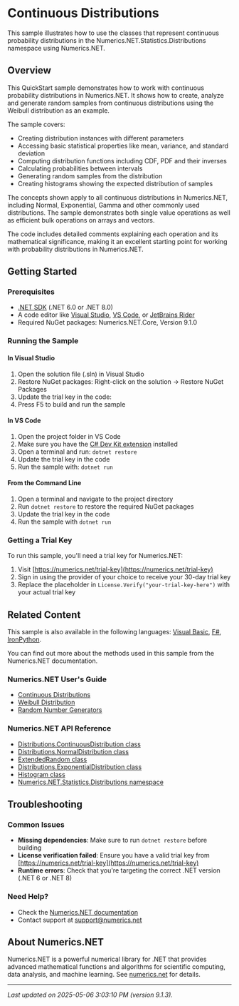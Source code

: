 # Continuous Distributions

This sample illustrates how to use the classes that represent continuous probability distributions in the Numerics.NET.Statistics.Distributions namespace using Numerics.NET.

## Overview

This QuickStart sample demonstrates how to work with continuous probability distributions in 
Numerics.NET. It shows how to create, analyze and generate random samples from continuous 
distributions using the Weibull distribution as an example.

The sample covers:
- Creating distribution instances with different parameters
- Accessing basic statistical properties like mean, variance, and standard deviation
- Computing distribution functions including CDF, PDF and their inverses
- Calculating probabilities between intervals
- Generating random samples from the distribution
- Creating histograms showing the expected distribution of samples

The concepts shown apply to all continuous distributions in Numerics.NET, including Normal, 
Exponential, Gamma and other commonly used distributions. The sample demonstrates both single value 
operations as well as efficient bulk operations on arrays and vectors.

The code includes detailed comments explaining each operation and its mathematical significance, 
making it an excellent starting point for working with probability distributions in Numerics.NET.


## Getting Started

### Prerequisites

- [.NET SDK](https://dotnet.microsoft.com/download) (.NET 6.0 or .NET 8.0)
- A code editor like [Visual Studio](https://visualstudio.microsoft.com/), [VS Code](https://code.visualstudio.com/), or [JetBrains Rider](https://www.jetbrains.com/rider/)
- Required NuGet packages: Numerics.NET.Core, Version 9.1.0

### Running the Sample

#### In Visual Studio
1. Open the solution file (.sln) in Visual Studio
2. Restore NuGet packages: Right-click on the solution → Restore NuGet Packages
3. Update the trial key in the code:
4. Press F5 to build and run the sample

#### In VS Code

1. Open the project folder in VS Code
2. Make sure you have the [C# Dev Kit extension](https://marketplace.visualstudio.com/items?itemName=ms-dotnettools.csdevkit) installed
3. Open a terminal and run: `dotnet restore`
4. Update the trial key in the code 
5. Run the sample with: `dotnet run`

#### From the Command Line

1. Open a terminal and navigate to the project directory
2. Run `dotnet restore` to restore the required NuGet packages
3. Update the trial key in the code
4. Run the sample with `dotnet run`

### Getting a Trial Key

To run this sample, you'll need a trial key for Numerics.NET:

1. Visit [https://numerics.net/trial-key](https://numerics.net/trial-key)
2. Sign in using the provider of your choice to receive your 30-day trial key
3. Replace the placeholder in `License.Verify("your-trial-key-here")` with your actual trial key

## Related Content

This sample is also available in the following languages: 
[Visual Basic](https://github.com/NumericsDotNet/quickstart-visualbasic/tree/net6.0/statistics/probability-distributions/continuous-distributions), [F#](https://github.com/NumericsDotNet/quickstart-fsharp/tree/net6.0/statistics/probability-distributions/continuous-distributions), [IronPython](https://github.com/NumericsDotNet/quickstart-ironpython/tree/net6.0/statistics/probability-distributions/continuous-distributions).

You can find out more about the methods used in this sample from the Numerics.NET documentation.

### Numerics.NET User's Guide

- [Continuous Distributions](https://numerics.net/documentation/latest/statistics/continuous-distributions/continuous-distributions)
- [Weibull Distribution](https://numerics.net/documentation/latest/statistics/continuous-distributions/weibull-distribution)
- [Random Number Generators](https://numerics.net/documentation/latest/mathematics/random-numbers/random-number-generators)

### Numerics.NET API Reference

- [Distributions.ContinuousDistribution class](https://numerics.net/documentation/latest/reference/numerics.net.statistics.distributions.continuousdistribution)
- [Distributions.NormalDistribution class](https://numerics.net/documentation/latest/reference/numerics.net.statistics.distributions.normaldistribution)
- [ExtendedRandom class](https://numerics.net/documentation/latest/reference/numerics.net.random.extendedrandom)
- [Distributions.ExponentialDistribution class](https://numerics.net/documentation/latest/reference/numerics.net.statistics.distributions.exponentialdistribution)
- [Histogram class](https://numerics.net/documentation/latest/reference/numerics.net.dataanalysis.histogram)
- [Numerics.NET.Statistics.Distributions namespace](https://numerics.net/documentation/latest/reference/numerics.net.statistics.distributions)


## Troubleshooting

### Common Issues

- **Missing dependencies**: Make sure to run `dotnet restore` before building
- **License verification failed**: Ensure you have a valid trial key from [https://numerics.net/trial-key](https://numerics.net/trial-key)
- **Runtime errors**: Check that you're targeting the correct .NET version (.NET 6 or .NET 8)

### Need Help?

- Check the [Numerics.NET documentation](https://numerics.net/documentation/)
- Contact support at [support@numerics.net](mailto:support@numerics.net?subject=ContinuousDistributions%20QuickStart%20Sample%20%28C%23%29)

## About Numerics.NET

Numerics.NET is a powerful numerical library for .NET that provides advanced mathematical 
functions and algorithms for scientific computing, data analysis, and machine learning.
See [numerics.net](https://numerics.net) for details.

---

_Last updated on 2025-05-06 3:03:10 PM (version 9.1.3)._
